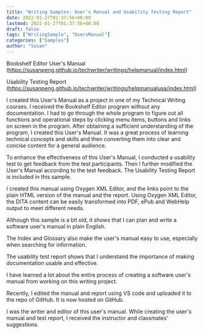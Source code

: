 ```yaml
---
title: "Writing Samples: User's Manual and Usability Testing Report"
date: 2022-01-27T01:37:56+08:00
lastmod: 2022-01-27T01:37:56+08:00
draft: false
tags: ["WritingSample", "UsersManual"]
categories: ["Samples"]
author: "Susan"
---
```


Bookshelf Editor User's Manual (https://susanpeng.github.io/techwriter/writings/helpmanual/index.html)

Usability Testing Report (https://susanpeng.github.io/techwriter/writings/helpmanualusa/index.html)

I created this User's Manual as a project in one of my Technical Writing courses. I received the Bookshelf Editor program without any documentation. I had to go through the whole program to figure out all functions and operational steps by clicking menu items, buttons and links on screen in the program. After obtaining a sufficient understanding of the program, I created this User's Manual. It was a great process of learning technical concepts and skills and then converting them into clear and concise content for a general audience.

To enhance the effectiveness of this User's Manual, I conducted a usability test to get feedback from the test participants. Then I further modified the User's Manual according to the test feedback. The Usability Testing Report is included in this sample.

I created this manual using Oxygen XML Editor, and the links point to the plain HTML version of the manual and the report. Using Oxygen XML Editor, the DITA content can be easily transformed into PDF, ePub and WebHelp output to meet different needs.

Although this sample is a bit old, it shows that I can plan and write a software user's manual in plain English.

The Index and Glossary also make the user's manual easy to use, especially when searching for information.

The usability test report shows that I understand the importance of making documentation usable and effective.

I have learned a lot about the entire process of creating a software user's manual from working on this writing project.

Recently, I edited the manual and report using VS code and uploaded it to the repo of GitHub. It is now hosted on GitHub.

I was the writer and editor of this user's manual. While creating the user's manual and test report, I received the instructor and classmates' suggestions.
